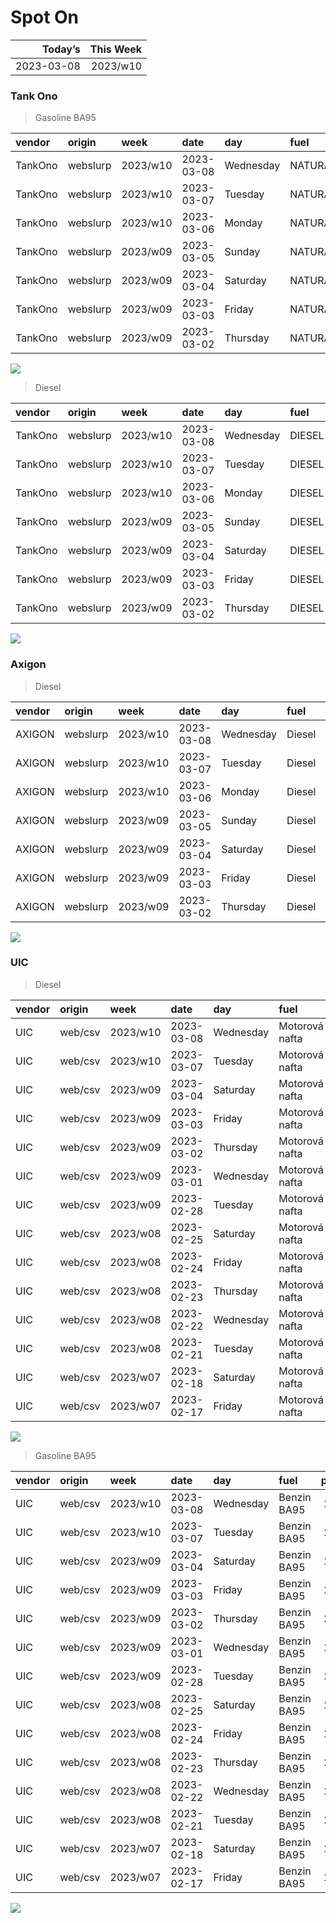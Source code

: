 Spot On
================

|    Today’s | This Week |
|-----------:|----------:|
| 2023-03-08 |  2023/w10 |

### Tank Ono

> Gasoline BA95

| vendor  | origin   | week     | date       | day       | fuel      | price | PriceVAT |
|:--------|:---------|:---------|:-----------|:----------|:----------|------:|---------:|
| TankOno | webslurp | 2023/w10 | 2023-03-08 | Wednesday | NATURAL95 | 29.67 |     35.9 |
| TankOno | webslurp | 2023/w10 | 2023-03-07 | Tuesday   | NATURAL95 | 29.67 |     35.9 |
| TankOno | webslurp | 2023/w10 | 2023-03-06 | Monday    | NATURAL95 | 29.67 |     35.9 |
| TankOno | webslurp | 2023/w09 | 2023-03-05 | Sunday    | NATURAL95 | 29.67 |     35.9 |
| TankOno | webslurp | 2023/w09 | 2023-03-04 | Saturday  | NATURAL95 | 29.67 |     35.9 |
| TankOno | webslurp | 2023/w09 | 2023-03-03 | Friday    | NATURAL95 | 29.67 |     35.9 |
| TankOno | webslurp | 2023/w09 | 2023-03-02 | Thursday  | NATURAL95 | 29.67 |     35.9 |

<img src="SpotOn_files/figure-gfm/tono-ba95-1.png" style="display: block; margin: auto auto auto 0;" />

> Diesel

| vendor  | origin   | week     | date       | day       | fuel   | price | PriceVAT |
|:--------|:---------|:---------|:-----------|:----------|:-------|------:|---------:|
| TankOno | webslurp | 2023/w10 | 2023-03-08 | Wednesday | DIESEL | 28.02 |     33.9 |
| TankOno | webslurp | 2023/w10 | 2023-03-07 | Tuesday   | DIESEL | 28.02 |     33.9 |
| TankOno | webslurp | 2023/w10 | 2023-03-06 | Monday    | DIESEL | 28.02 |     33.9 |
| TankOno | webslurp | 2023/w09 | 2023-03-05 | Sunday    | DIESEL | 28.02 |     33.9 |
| TankOno | webslurp | 2023/w09 | 2023-03-04 | Saturday  | DIESEL | 28.02 |     33.9 |
| TankOno | webslurp | 2023/w09 | 2023-03-03 | Friday    | DIESEL | 28.02 |     33.9 |
| TankOno | webslurp | 2023/w09 | 2023-03-02 | Thursday  | DIESEL | 28.02 |     33.9 |

<img src="SpotOn_files/figure-gfm/tono-diesel-1.png" style="display: block; margin: auto auto auto 0;" />

### Axigon

> Diesel

| vendor | origin   | week     | date       | day       | fuel   | price | PriceVAT |
|:-------|:---------|:---------|:-----------|:----------|:-------|------:|---------:|
| AXIGON | webslurp | 2023/w10 | 2023-03-08 | Wednesday | Diesel |  29.2 |     35.4 |
| AXIGON | webslurp | 2023/w10 | 2023-03-07 | Tuesday   | Diesel |  29.2 |     35.4 |
| AXIGON | webslurp | 2023/w10 | 2023-03-06 | Monday    | Diesel |  29.2 |     35.3 |
| AXIGON | webslurp | 2023/w09 | 2023-03-05 | Sunday    | Diesel |  29.2 |     35.3 |
| AXIGON | webslurp | 2023/w09 | 2023-03-04 | Saturday  | Diesel |  29.2 |     35.3 |
| AXIGON | webslurp | 2023/w09 | 2023-03-03 | Friday    | Diesel |  28.8 |     34.8 |
| AXIGON | webslurp | 2023/w09 | 2023-03-02 | Thursday  | Diesel |  28.8 |     34.8 |

<img src="SpotOn_files/figure-gfm/axigon-diesel-1.png" style="display: block; margin: auto auto auto 0;" />

### UIC

> Diesel

| vendor | origin  | week     | date       | day       | fuel           | price | priceVAT |
|:-------|:--------|:---------|:-----------|:----------|:---------------|------:|---------:|
| UIC    | web/csv | 2023/w10 | 2023-03-08 | Wednesday | Motorová nafta |  27.5 |     33.3 |
| UIC    | web/csv | 2023/w10 | 2023-03-07 | Tuesday   | Motorová nafta |  27.8 |     33.6 |
| UIC    | web/csv | 2023/w09 | 2023-03-04 | Saturday  | Motorová nafta |  27.8 |     33.6 |
| UIC    | web/csv | 2023/w09 | 2023-03-03 | Friday    | Motorová nafta |  28.0 |     33.9 |
| UIC    | web/csv | 2023/w09 | 2023-03-02 | Thursday  | Motorová nafta |  27.6 |     33.4 |
| UIC    | web/csv | 2023/w09 | 2023-03-01 | Wednesday | Motorová nafta |  27.3 |     33.0 |
| UIC    | web/csv | 2023/w09 | 2023-02-28 | Tuesday   | Motorová nafta |  27.6 |     33.4 |
| UIC    | web/csv | 2023/w08 | 2023-02-25 | Saturday  | Motorová nafta |  27.1 |     32.8 |
| UIC    | web/csv | 2023/w08 | 2023-02-24 | Friday    | Motorová nafta |  27.1 |     32.8 |
| UIC    | web/csv | 2023/w08 | 2023-02-23 | Thursday  | Motorová nafta |  27.2 |     32.9 |
| UIC    | web/csv | 2023/w08 | 2023-02-22 | Wednesday | Motorová nafta |  27.3 |     33.0 |
| UIC    | web/csv | 2023/w08 | 2023-02-21 | Tuesday   | Motorová nafta |  27.2 |     32.9 |
| UIC    | web/csv | 2023/w07 | 2023-02-18 | Saturday  | Motorová nafta |  27.3 |     33.0 |
| UIC    | web/csv | 2023/w07 | 2023-02-17 | Friday    | Motorová nafta |  27.2 |     32.9 |

<img src="SpotOn_files/figure-gfm/uic-diesel-1.png" style="display: block; margin: auto auto auto 0;" />

> Gasoline BA95

| vendor | origin  | week     | date       | day       | fuel        | price | priceVAT |
|:-------|:--------|:---------|:-----------|:----------|:------------|------:|---------:|
| UIC    | web/csv | 2023/w10 | 2023-03-08 | Wednesday | Benzin BA95 |  29.6 |     35.8 |
| UIC    | web/csv | 2023/w10 | 2023-03-07 | Tuesday   | Benzin BA95 |  29.8 |     36.1 |
| UIC    | web/csv | 2023/w09 | 2023-03-04 | Saturday  | Benzin BA95 |  29.7 |     35.9 |
| UIC    | web/csv | 2023/w09 | 2023-03-03 | Friday    | Benzin BA95 |  29.7 |     35.9 |
| UIC    | web/csv | 2023/w09 | 2023-03-02 | Thursday  | Benzin BA95 |  29.5 |     35.7 |
| UIC    | web/csv | 2023/w09 | 2023-03-01 | Wednesday | Benzin BA95 |  29.4 |     35.6 |
| UIC    | web/csv | 2023/w09 | 2023-02-28 | Tuesday   | Benzin BA95 |  29.4 |     35.6 |
| UIC    | web/csv | 2023/w08 | 2023-02-25 | Saturday  | Benzin BA95 |  29.5 |     35.7 |
| UIC    | web/csv | 2023/w08 | 2023-02-24 | Friday    | Benzin BA95 |  29.5 |     35.7 |
| UIC    | web/csv | 2023/w08 | 2023-02-23 | Thursday  | Benzin BA95 |  29.6 |     35.8 |
| UIC    | web/csv | 2023/w08 | 2023-02-22 | Wednesday | Benzin BA95 |  29.7 |     35.9 |
| UIC    | web/csv | 2023/w08 | 2023-02-21 | Tuesday   | Benzin BA95 |  29.6 |     35.8 |
| UIC    | web/csv | 2023/w07 | 2023-02-18 | Saturday  | Benzin BA95 |  29.7 |     35.9 |
| UIC    | web/csv | 2023/w07 | 2023-02-17 | Friday    | Benzin BA95 |  29.7 |     35.9 |

<img src="SpotOn_files/figure-gfm/uic-ba95-1.png" style="display: block; margin: auto auto auto 0;" />
